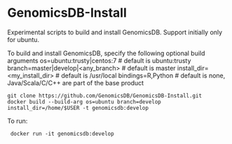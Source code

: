 # GenomicsDB-Install
Experimental scripts to build and install GenomicsDB. Support initially only for ubuntu.

To build and install GenomicsDB, specify the following optional build arguments
  os=ubuntu:trusty|centos:7 # default is ubuntu:trusty
  branch=master|develop|<any_branch> # default is master
  install_dir=<my_install_dir> # default is /usr/local
  bindings=R,Python # default is none, Java/Scala/C/C++ are part of the base product

```
git clone https://github.com/GenomicsDB/GenomicsDB-Install.git
docker build --build-arg os=ubuntu branch=develop install_dir=/home/$USER -t genomicsdb:develop
```

To run:

```
 docker run -it genomicsdb:develop
```

